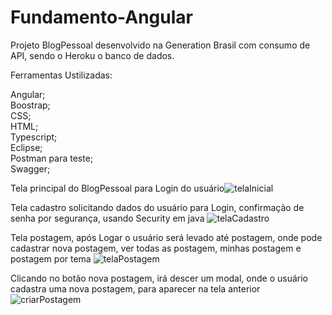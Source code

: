 # Fundamento-Angular

Projeto BlogPessoal desenvolvido na Generation Brasil com consumo de API, sendo o Heroku o banco de dados.

Ferramentas Ustilizadas:

Angular;
<br>
Boostrap;
<br>
CSS;
<br>
HTML;
<br>
Typescript;
<br>
Eclipse;
<br>
Postman para teste;
<br>
Swagger;

Tela principal do BlogPessoal para Login do usuário![telaInicial](https://user-images.githubusercontent.com/55770645/133827567-12bbed11-163d-490c-99ae-ee126cd9c06a.png)

Tela cadastro solicitando dados do usuário para Login, confirmação de senha por segurança, usando Security em java ![telaCadastro](https://user-images.githubusercontent.com/55770645/133827959-9f7e0f07-3a78-46df-b3e8-8651d40f0d3d.png)

Tela postagem, após Logar o usuário será levado até postagem, onde pode cadastrar nova postagem, ver todas as postagem, minhas postagem e postagem por tema 
![telaPostagem](https://user-images.githubusercontent.com/55770645/133831130-d205af0a-5342-4393-b0f3-7b9f8ebaec20.png)

Clicando no botão nova postagem, irá descer um modal, onde o usuário cadastra uma nova postagem, para aparecer na tela anterior
![criarPostagem](https://user-images.githubusercontent.com/55770645/133831317-56aa1f79-7121-4efa-95fe-c9ad0c014745.png)

